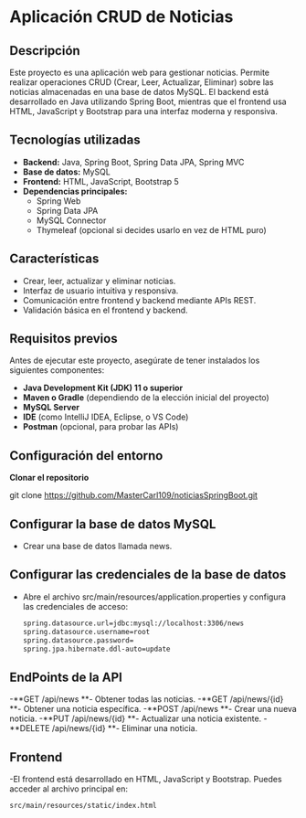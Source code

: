 # Aplicación CRUD de Noticias

## Descripción
Este proyecto es una aplicación web para gestionar noticias. Permite realizar operaciones CRUD (Crear, Leer, Actualizar, Eliminar) sobre las noticias almacenadas en una base de datos MySQL. El backend está desarrollado en Java utilizando Spring Boot, mientras que el frontend usa HTML, JavaScript y Bootstrap para una interfaz moderna y responsiva.

## Tecnologías utilizadas
- **Backend:** Java, Spring Boot, Spring Data JPA, Spring MVC
- **Base de datos:** MySQL
- **Frontend:** HTML, JavaScript, Bootstrap 5
- **Dependencias principales:** 
  - Spring Web
  - Spring Data JPA
  - MySQL Connector
  - Thymeleaf (opcional si decides usarlo en vez de HTML puro)

## Características
- Crear, leer, actualizar y eliminar noticias.
- Interfaz de usuario intuitiva y responsiva.
- Comunicación entre frontend y backend mediante APIs REST.
- Validación básica en el frontend y backend.

## Requisitos previos
Antes de ejecutar este proyecto, asegúrate de tener instalados los siguientes componentes:
- **Java Development Kit (JDK) 11 o superior**
- **Maven o Gradle** (dependiendo de la elección inicial del proyecto)
- **MySQL Server**
- **IDE** (como IntelliJ IDEA, Eclipse, o VS Code)
- **Postman** (opcional, para probar las APIs)

## Configuración del entorno

**Clonar el repositorio**

   git clone https://github.com/MasterCarl109/noticiasSpringBoot.git


## Configurar la base de datos MySQL
- Crear una base de datos llamada news.

## Configurar las credenciales de la base de datos
- Abre el archivo src/main/resources/application.properties y configura las credenciales de acceso:
  ```bash
  spring.datasource.url=jdbc:mysql://localhost:3306/news
  spring.datasource.username=root
  spring.datasource.password=
  spring.jpa.hibernate.ddl-auto=update

## EndPoints de la API
-**GET /api/news **- Obtener todas las noticias.
-**GET /api/news/{id} **- Obtener una noticia específica.
-**POST /api/news **- Crear una nueva noticia.
-**PUT /api/news/{id} **- Actualizar una noticia existente.
-**DELETE /api/news/{id} **- Eliminar una noticia.

## Frontend
-El frontend está desarrollado en HTML, JavaScript y Bootstrap. Puedes acceder al archivo principal en:
  ```bash
src/main/resources/static/index.html



  
